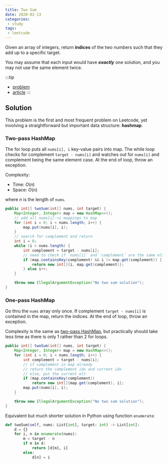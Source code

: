 ```yaml
---
title: Two Sum
date: 2020-02-13
categories:
 - study
tags:
 - leetcode
---
```


Given an array of integers, return **indices** of the two numbers such that they add up to a specific target.

You may assume that each input would have ***exactly*** one solution, and you may not use the same element twice.

:::tip

- [problem](https://leetcode.com/problems/two-sum/)
- [article](https://leetcode.com/articles/two-sum/)
:::

<!-- more -->

## Solution

This problem is the first and most frequent problem on Leetcode, yet involving a straightforward but important data structure: **hashmap**.

### Two-pass HashMap

The for loop puts all `nums[i], i` key-value pairs into map. The while loop checks for complement `target - nums[i]` and watches out for `nums[i]` and complement being the same element case. At the end of loop, throw an exception.

Complexity:

- Time: $O(n)$
- Space: $O(n)$

where $n$ is the length of `nums`.

```java
public int[] twoSum(int[] nums, int target) {
    Map<Integer, Integer> map = new HashMap<>();
    // add all nums[i]->i mappings to map
    for (int i = 0; i < nums.length; i++) {
        map.put(nums[i], i);
    }
    // search for complement and return
    int i = 0;
    while (i < nums.length) {
        int complement = target - nums[i];
        // need to check if `nums[i]` and `complement` are the same elt
        if (map.containsKey(complement) && i != map.get(complement)) {
            return new int[]{i, map.get(complement)};
        } else i++;
    }

    throw new IllegalArgumentException("No two sum solution");
}
```

### One-pass HashMap

Go thru the `nums` array only once. If complement `target - nums[i]` is contained in the map, return the indices. At the end of loop, throw an exception.

Complexity is the same as [two-pass HashMap](#two-pass-hashmap), but practically should take less time as there is only 1 rather than 2 for loops.

```java
public int[] twoSum(int[] nums, int target) {
    Map<Integer, Integer> map = new HashMap<>();
    for (int i = 0; i < nums.length; i++) {
        int complement = target - nums[i];
        // if complement in map already
        // return the complement idx and current idx
        // else, put the current elt
        if (map.containsKey(complement))
            return new int[]{map.get(complement), i};
        map.put(nums[i], i);
    }

    throw new IllegalArgumentException("No two sum solution");
}
```

Equivalent but much shorter solution in Python using function `enumerate`:

```python
def twoSum(self, nums: List[int], target: int) -> List[int]:
    d = {}
    for i, n in enumerate(nums):
        m = target - n
        if m in d:
            return [d[m], i]
        else:
            d[n] = i
```